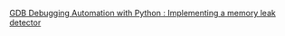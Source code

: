 [GDB Debugging Automation with Python : Implementing a memory leak detector](https://nativecoding.wordpress.com/2016/07/31/gdb-debugging-automation-with-python)
